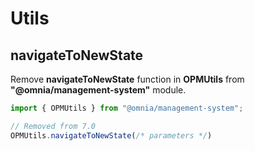 # Utils

## navigateToNewState
Remove **navigateToNewState** function in **OPMUtils** from **"@omnia/management-system"** module.

```ts
import { OPMUtils } from "@omnia/management-system";

// Removed from 7.0
OPMUtils.navigateToNewState(/* parameters */)
```